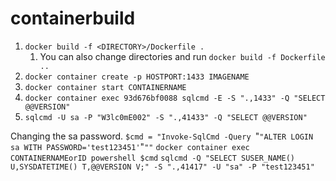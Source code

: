 # containerbuild

1. `docker build -f <DIRECTORY>/Dockerfile .`
   1. You can also change directories and run `docker build -f Dockerfile ..`
1. `docker container create -p HOSTPORT:1433 IMAGENAME`
1. `docker container start CONTAINERNAME`
1. `docker container exec 93d676bf0088 sqlcmd -E -S ".,1433" -Q "SELECT @@VERSION"`
1. `sqlcmd -U sa -P "W3lc0mE002" -S ".,41433" -Q "SELECT @@VERSION"`

Changing the sa password.
`$cmd = "Invoke-SqlCmd -Query `"`"ALTER LOGIN sa WITH PASSWORD='test123451'`"`""`
`docker container exec CONTAINERNAMEorID powershell $cmd`
`sqlcmd -Q "SELECT SUSER_NAME() U,SYSDATETIME() T,@@VERSION V;" -S ".,41417" -U "sa" -P "test123451"`